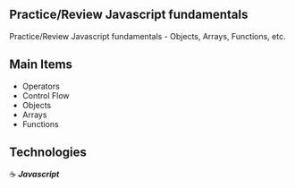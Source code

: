 ## Practice/Review Javascript fundamentals

Practice/Review Javascript fundamentals - Objects, Arrays, Functions, etc.

## Main Items

- Operators
- Control Flow
- Objects
- Arrays
- Functions

## Technologies

:coffee: **_Javascript_**
